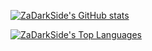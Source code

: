 [![ZaDarkSide's GitHub stats](https://github-readme-stats.vercel.app/api?username=ZaDarkSide&count_private=true&show_icons=true)](https://github.com/anuraghazra/github-readme-stats)

[![ZaDarkSide's Top Languages](https://github-readme-stats.vercel.app/api/top-langs/?username=ZaDarkSide)](https://github.com/anuraghazra/github-readme-stats)
